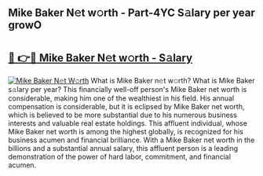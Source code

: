 ## Mike Baker N𝚎t w𝚘rth - Part-4YC S𝚊lary per year growO

# <h2><a href="http://gc3lxj.nevu.top/?p=Mike+Baker">🔗 👉🔴 Mike Baker N𝚎t w𝚘rth - S𝚊lary</a></h2>

[![Mike Baker N𝚎t W𝚘rth](https://i.imgur.com/Oavwk0R.jpeg)](http://gc3lxj.nevu.top/?p=Mike+Baker)
What is Mike Baker n𝚎t w𝚘rth? What is Mike Baker s𝚊lary per year?
This financially well-off person's Mike Baker net worth is considerable, making him one of the wealthiest in his field. His annual compensation is considerable, but it is eclipsed by Mike Baker net worth, which is believed to be more substantial due to his numerous business interests and valuable real estate holdings. This affluent individual, whose Mike Baker net worth is among the highest globally, is recognized for his business acumen and financial brilliance. With a Mike Baker net worth in the billions and a substantial annual salary, this affluent person is a leading demonstration of the power of hard labor, commitment, and financial acumen.
